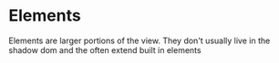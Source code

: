 # Elements

Elements are larger portions of the view. They don't usually live in the shadow dom and the often extend built in elements
